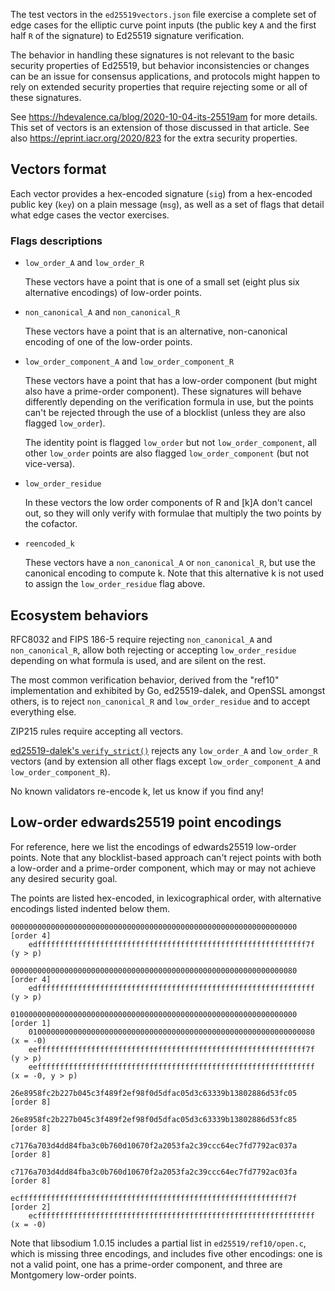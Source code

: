 The test vectors in the `ed25519vectors.json` file exercise a complete set of
edge cases for the elliptic curve point inputs (the public key `A` and the first
half `R` of the signature) to Ed25519 signature verification.

The behavior in handling these signatures is not relevant to the basic security
properties of Ed25519, but behavior inconsistencies or changes can be an issue
for consensus applications, and protocols might happen to rely on extended
security properties that require rejecting some or all of these signatures.

See https://hdevalence.ca/blog/2020-10-04-its-25519am for more details. This set
of vectors is an extension of those discussed in that article.
See also https://eprint.iacr.org/2020/823 for the extra security properties.

## Vectors format

Each vector provides a hex-encoded signature (`sig`) from a hex-encoded public
key (`key`) on a plain message (`msg`), as well as a set of flags that detail
what edge cases the vector exercises.

### Flags descriptions

* `low_order_A` and `low_order_R`

  These vectors have a point that is one of a small set (eight plus six
  alternative encodings) of low-order points.

* `non_canonical_A` and `non_canonical_R`

  These vectors have a point that is an alternative, non-canonical encoding of
  one of the low-order points.

* `low_order_component_A` and `low_order_component_R`

  These vectors have a point that has a low-order component (but might also have
  a prime-order component). These signatures will behave differently depending
  on the verification formula in use, but the points can't be rejected through
  the use of a blocklist (unless they are also flagged `low_order`).

  The identity point is flagged `low_order` but not `low_order_component`, all
  other `low_order` points are also flagged `low_order_component` (but not
  vice-versa).

* `low_order_residue`

  In these vectors the low order components of R and [k]A don't cancel out, so
  they will only verify with formulae that multiply the two points by the
  cofactor.

* `reencoded_k`

  These vectors have a `non_canonical_A` or `non_canonical_R`, but use the
  canonical encoding to compute k. Note that this alternative k is not used to
  assign the `low_order_residue` flag above.

## Ecosystem behaviors

RFC8032 and FIPS 186-5 require rejecting `non_canonical_A` and `non_canonical_R`,
allow both rejecting or accepting `low_order_residue` depending on what formula
is used, and are silent on the rest.

The most common verification behavior, derived from the "ref10" implementation
and exhibited by Go, ed25519-dalek, and OpenSSL amongst others, is to reject
`non_canonical_R` and `low_order_residue` and to accept everything else.

ZIP215 rules require accepting all vectors.

[ed25519-dalek's `verify_strict()`](https://github.com/dalek-cryptography/curve25519-dalek/blob/31ccb6705067d68782cb135e23c79b640a6a06ee/ed25519-dalek/tests/validation_criteria.rs#L21-L23)
rejects any `low_order_A` and `low_order_R` vectors (and by extension all other
flags except `low_order_component_A` and `low_order_component_R`).

No known validators re-encode k, let us know if you find any!

## Low-order edwards25519 point encodings

For reference, here we list the encodings of edwards25519 low-order points. Note
that any blocklist-based approach can't reject points with both a low-order and
a prime-order component, which may or may not achieve any desired security goal.

The points are listed hex-encoded, in lexicographical order, with alternative
encodings listed indented below them.

```
0000000000000000000000000000000000000000000000000000000000000000 [order 4]
    edffffffffffffffffffffffffffffffffffffffffffffffffffffffffffff7f (y > p)

0000000000000000000000000000000000000000000000000000000000000080 [order 4]
    edffffffffffffffffffffffffffffffffffffffffffffffffffffffffffffff (y > p)

0100000000000000000000000000000000000000000000000000000000000000 [order 1]
    0100000000000000000000000000000000000000000000000000000000000080 (x = -0)
    eeffffffffffffffffffffffffffffffffffffffffffffffffffffffffffff7f (y > p)
    eeffffffffffffffffffffffffffffffffffffffffffffffffffffffffffffff (x = -0, y > p)

26e8958fc2b227b045c3f489f2ef98f0d5dfac05d3c63339b13802886d53fc05 [order 8]

26e8958fc2b227b045c3f489f2ef98f0d5dfac05d3c63339b13802886d53fc85 [order 8]

c7176a703d4dd84fba3c0b760d10670f2a2053fa2c39ccc64ec7fd7792ac037a [order 8]

c7176a703d4dd84fba3c0b760d10670f2a2053fa2c39ccc64ec7fd7792ac03fa [order 8]

ecffffffffffffffffffffffffffffffffffffffffffffffffffffffffffff7f [order 2]
    ecffffffffffffffffffffffffffffffffffffffffffffffffffffffffffffff (x = -0)
```

Note that libsodium 1.0.15 includes a partial list in `ed25519/ref10/open.c`,
which is missing three encodings, and includes five other encodings: one is not
a valid point, one has a prime-order component, and three are Montgomery
low-order points.
